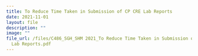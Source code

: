 ```yaml
---
title: To Reduce Time Taken in Submission of CP CRE Lab Reports
date: 2021-11-01
layout: file
description: ""
image: ""
file_url: /files/C486_SGH_SHM 2021_To Reduce Time Taken in Submission of CP-CRE
  Lab Reports.pdf
---
```


